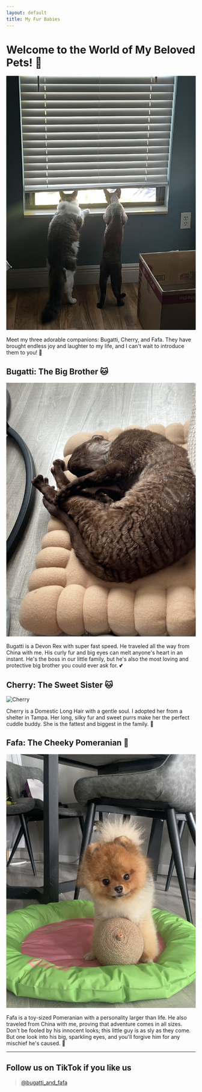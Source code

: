 ```yaml
---
layout: default
title: My Fur Babies
---
```


# Welcome to the World of My Beloved Pets! 🐾

![Bugatti and Cherry](../assets/two.jpg)

Meet my three adorable companions: Bugatti, Cherry, and Fafa. They have brought endless joy and laughter to my life, and I can't wait to introduce them to you! 🥰

## Bugatti: The Big Brother 🐱

![Bugatti](../assets/bugatti.jpg)

Bugatti is a Devon Rex with super fast speed. He traveled all the way from China with me. His curly fur and big eyes can melt anyone's heart in an instant. He's the boss in our little family, but he's also the most loving and protective big brother you could ever ask for. 💕

## Cherry: The Sweet Sister 🐱

![Cherry](../assets/ch.jpg)

Cherry is a Domestic Long Hair with a gentle soul. I adopted her from a shelter in Tampa. Her long, silky fur and sweet purrs make her the perfect cuddle buddy. She is the fattest and biggest in the family. 🌸

## Fafa: The Cheeky Pomeranian 🐶

![Fafa](../assets/fafa.jpg)

Fafa is a toy-sized Pomeranian with a personality larger than life. He also traveled from China with me, proving that adventure comes in all sizes. Don't be fooled by his innocent looks; this little guy is as sly as they come. But one look into his big, sparkling eyes, and you'll forgive him for any mischief he's caused. 🎀

---

## Follow us on TikTok if you like us

<blockquote class="tiktok-embed" cite="https://www.tiktok.com/@bugatti_and_fafa" data-unique-id="bugatti_and_fafa" data-embed-type="creator" style="max-width: 780px; min-width: 288px;">
  <section>
    <a target="_blank" href="https://www.tiktok.com/@bugatti_and_fafa?refer=creator_embed">@bugatti_and_fafa</a>
  </section>
</blockquote>
<script async src="https://www.tiktok.com/embed.js"></script>
